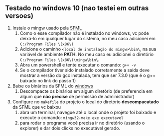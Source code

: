 ## Testado no windows 10 (nao testei em outras versoes) ##

1. Instale o mingw usado pela [SFML](https://sourceforge.net/projects/mingw-w64/files/Toolchains%20targetting%20Win32/Personal%20Builds/mingw-builds/7.3.0/threads-posix/dwarf/i686-7.3.0-release-posix-dwarf-rt_v5-rev0.7z/download)
	1. Como o esse compilador não é instalado no windows, vc pode deixá-lo em qualquer lugar do sistema, no meu caso adicionei em ```C:/Program Files \(x86\)```
	2. Adicione o caminho ```<local de instalação do mingw>\bin\```, na sua variável de ambiente __PATH__. No meu caso eu adicionei o diretório ``C:/Program Files \(x86\)\mingw\bin\``.
	3. Abra um powershell e tente executar o comando: ```g++ -v```
	4. Se o compilador tiver sido instalado corretamente a saída deve mostrar a versão do gcc instalada, tem que ser 7.3.0 (que é o g++ baixado no link do passo 1)
2. Baixe os binários da SFML do [windows](https://www.sfml-dev.org/files/SFML-2.5.1-windows-gcc-7.3.0-mingw-64-bit.zip)
	1. Descompacte os binários em algum diretório (de preferencia em algum que __não precise__ de permissão de administrador)
3. Configure no ```makefile``` do projeto o local do diretório __descompacatado__ da SFML que vc baixou
	1. abra um terminal, navegue até o local onde o projeto foi baixado e execute o comando: ```mingw32-make.exe executavel```
	2. para rodar o programa você precisa ir no diretório (usando o explorer) e dar dois clicks no executável gerado.
    
  
